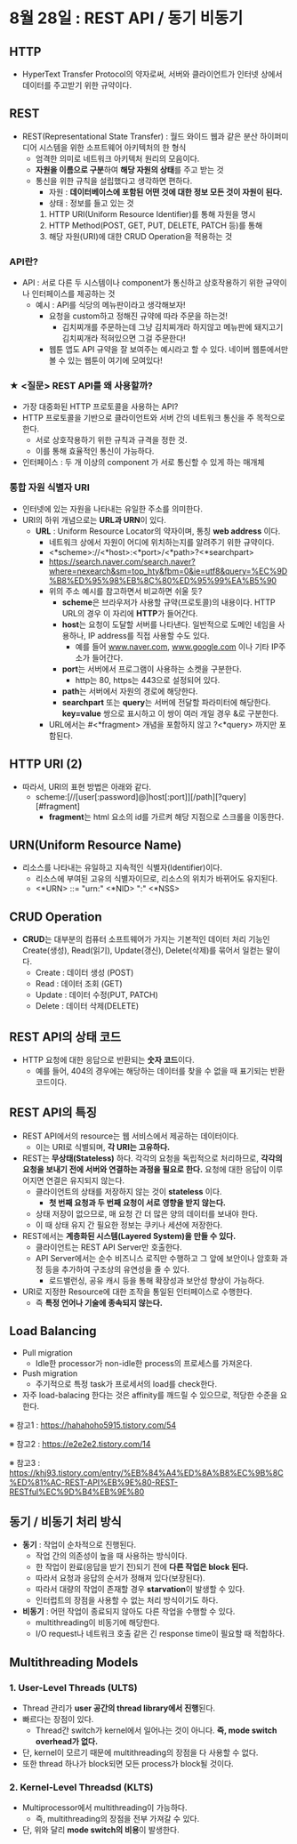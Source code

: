 # 8월 28일 : REST API / 동기 비동기

## HTTP
- HyperText Transfer Protocol의 약자로써, 서버와 클라이언트가 인터넷 상에서 데이터를 주고받기 위한 규약이다.

## REST
- REST(Representational State Transfer) : 월드 와이드 웹과 같은 분산 하이퍼미디어 시스템을 위한 소프트웨어 아키텍처의 한 형식
   - 엄격한 의미로 네트워크 아키텍처 원리의 모음이다.
   - **자원을 이름으로 구분**하여 **해당 자원의 상태**를 주고 받는 것
   - 통신을 위한 규칙을 설립했다고 생각하면 편하다.
      - 자원 : **데이터베이스에 포함된 어떤 것에 대한 정보 모든 것이 자원이 된다.**
      - 상태 : 정보를 들고 있는 것
      1. HTTP URI(Uniform Resource Identifier)를 통해 자원을 명시
      2. HTTP Method(POST, GET, PUT, DELETE, PATCH 등)를 통해
      3. 해당 자원(URI)에 대한 CRUD Operation을 적용하는 것

### API란?
- API : 서로 다른 두 시스템이나 component가 통신하고 상호작용하기 위한 규약이나 인터페이스를 제공하는 것
   - 예시 : API를 식당의 메뉴판이라고 생각해보자!
      - 요청을 custom하고 정해진 규약에 따라 주문을 하는것!
         - 김치찌개를 주문하는데 그냥 김치찌개라 하지않고 메뉴판에 돼지고기김치찌개라 적혀있으면 그걸 주문한다!
      - 웹툰 앱도 API 규약을 잘 보여주는 예시라고 할 수 있다. 네이버 웹툰에서만 볼 수 있는 웹툰이 여기에 모여있다!

### ★ <질문> REST API를 왜 사용할까?
- 가장 대중화된 HTTP 프로토콜을 사용하는 API?
- HTTP 프로토콜을 기반으로 클라이언트와 서버 간의 네트워크 통신을 주 목적으로 한다.
   - 서로 상호작용하기 위한 규칙과 규격을 정한 것.
   - 이를 통해 효율적인 통신이 가능하다.
- 인터페이스 : 두 개 이상의 component 가 서로 통신할 수 있게 하는 매개체

### 통합 자원 식별자 URI
- 인터넷에 있는 자원을 나타내는 유일한 주소를 의미한다.
- URI의 하위 개념으로는 **URL과 URN**이 있다.
   - **URL** : Uniform Resource Locator의 약자이며, 통칭 **web address** 이다.
      - 네트워크 상에서 자원이 어디에 위치하는지를 알려주기 위한 규약이다.
      - <*scheme>://<*host>:<*port>/<*path>?<*searchpart>
      - https://search.naver.com/search.naver?where=nexearch&sm=top_hty&fbm=0&ie=utf8&query=%EC%9D%B8%ED%95%98%EB%8C%80%ED%95%99%EA%B5%90
      - 위의 주소 예시를 참고하면서 비교하면 쉬울 듯?
         - **scheme**은 브라우저가 사용할 규약(프로토콜)의 내용이다. HTTP URL의 경우 이 자리에 **HTTP**가 들어간다.
         - **host**는 요청이 도달할 서버를 나타낸다. 일반적으로 도메인 네임을 사용하나, IP address를 직접 사용할 수도 있다.
            - 예를 들어 www.naver.com, www.google.com 이나 기타 IP주소가 들어간다.
         - **port**는 서버에서 프로그램이 사용하는 소켓을 구분한다.
            - http는 80, https는 443으로 설정되어 있다.
         - **path**는 서버에서 자원의 경로에 해당한다.
         - **searchpart** 또는 **query**는 서버에 전달할 파라미터에 해당한다. **key=value** 쌍으로 표시하고 이 쌍이 여러 개일 경우 &로 구분한다.
      - URL에서는 #<*fragment> 개념을 포함하지 않고 ?<*query> 까지만 포함된다.

## HTTP URI (2)
- 따라서, URI의 표현 방법은 아래와 같다.
   -  scheme:[//[user[:password]@]host[:port]][/path][?query][#fragment]
      - **fragment**는 html 요소의 id를 가르켜 해당 지점으로 스크롤을 이동한다.

## URN(Uniform Resource Name)
- 리소스를 나타내는 유일하고 지속적인 식별자(Identifier)이다.
   - 리소스에 부여된 고유의 식별자이므로, 리소스의 위치가 바뀌어도 유지된다.
   - <*URN> ::= "urn:" <*NID> ":" <*NSS>

## CRUD Operation
- **CRUD**는 대부분의 컴퓨터 소프트웨어가 가지는 기본적인 데이터 처리 기능인 Create(생성), Read(읽기), Update(갱신), Delete(삭제)를 묶어서 일컫는 말이다.
   - Create : 데이터 생성 (POST)
   - Read : 데이터 조회 (GET)
   - Update : 데이터 수정(PUT, PATCH)
   - Delete : 데이터 삭제(DELETE)

## REST API의 상태 코드
- HTTP 요청에 대한 응답으로 반환되는 **숫자 코드**이다.
   - 예를 들어, 404의 경우에는 해당하는 데이터를 찾을 수 없을 때 표기되는 반환 코드이다.

## REST API의 특징
- REST API에서의 resource는 웹 서비스에서 제공하는 데이터이다.
   - 이는 URI로 식별되며, **각 URI는 고유하다.**
- REST는 **무상태(Stateless)** 하다. 각각의 요청을 독립적으로 처리하므로, **각각의 요청을 보내기 전에 서버와 연결하는 과정을 필요로 한다.** 요청에 대한 응답이 이루어지면 연결은 유지되지 않는다.
   - 클라이언트의 상태를 저장하지 않는 것이 **stateless** 이다.
      - **첫 번째 요청과 두 번째 요청이 서로 영향을 받지 않는다.**
   - 상태 저장이 없으므로, 매 요청 간 더 많은 양의 데이터를 보내야 한다.
   - 이 때 상태 유지 간 필요한 정보는 쿠키나 세션에 저장한다.
- REST에서는 **계층화된 시스템(Layered System)을 만들 수 있다.**
   - 클라이언트는 REST API Server만 호출한다.
   - API Server에서는 순수 비즈니스 로직만 수행하고 그 앞에 보안이나 암호화 과정 등을 추가하여 구조상의 유연성을 줄 수 있다.
      - 로드밸런싱, 공유 캐시 등을 통해 확장성과 보안성 향상이 가능하다.
- URI로 지정한 Resource에 대한 조작을 통일된 인터페이스로 수행한다.
   - 즉 **특정 언어나 기술에 종속되지 않는다.**

## Load Balancing

- Pull migration
  - Idle한 processor가 non-idle한 process의 프로세스를 가져온다.
- Push migration
  - 주기적으로 특정 task가 프로세서의 load를 check한다.
- 자주 load-balacing 한다는 것은 affinity를 깨드릴 수 있으므로, 적당한 수준을 요한다.

※ 참고1 : https://hahahoho5915.tistory.com/54

※ 참고2 : https://e2e2e2.tistory.com/14

※ 참고3 : https://khj93.tistory.com/entry/%EB%84%A4%ED%8A%B8%EC%9B%8C%ED%81%AC-REST-API%EB%9E%80-REST-RESTful%EC%9D%B4%EB%9E%80

## 동기 / 비동기 처리 방식
- **동기** : 작업이 순차적으로 진행된다.
   - 작업 간의 의존성이 높을 때 사용하는 방식이다.
   - 한 작업이 완료(응답을 받기 전)되기 전에 **다른 작업은 block 된다.**
   - 따라서 요청과 응답의 순서가 정해져 있다(보장된다).
   - 따라서 대량의 작업이 존재할 경우 **starvation**이 발생할 수 있다.
   - 인터럽트의 장점을 사용할 수 없는 처리 방식이기도 하다.
- **비동기** : 어떤 작업이 종료되지 않아도 다른 작업을 수행할 수 있다.
   - multithreading이 비동기에 해당한다.
   - I/O request나 네트워크 호출 같은 긴 response time이 필요할 때 적합하다.

## Multithreading Models

### 1. User-Level Threads (ULTS)

- Thread 관리가 **user 공간의 thread library에서 진행**된다.
- 빠르다는 장점이 있다.
  - Thread간 switch가 kernel에서 일어나는 것이 아니다. **즉, mode switch overhead가 없다.**
- 단, kernel이 모르기 때문에 multithreading의 장점을 다 사용할 수 없다.
- 또한 thread 하나가 block되면 모든 process가 block될 것이다.

### 2. Kernel-Level Threadsd (KLTS)

- Multiprocessor에서 multithreading이 가능하다.
  - 즉, multithreading의 장점을 전부 가져갈 수 있다.
- 단, 위와 달리 **mode switch의 비용**이 발생한다.